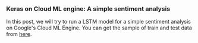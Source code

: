 ### Keras on Cloud ML engine: A simple sentiment analysis

In this post, we will try to run a LSTM model for a simple sentiment analysis on Google's Cloud ML Engine. You can get the sample of train and test data from [here](https://github.com/liufuyang/kaggle-youtube-8m/tree/master/tf-learn/example-3-sentiment).